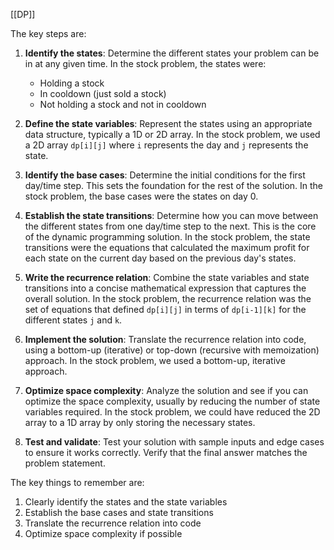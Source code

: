 [[DP]]

The key steps are:

1. **Identify the states**: Determine the different states your problem can be in at any given time. In the stock problem, the states were:
   - Holding a stock
   - In cooldown (just sold a stock)
   - Not holding a stock and not in cooldown

2. **Define the state variables**: Represent the states using an appropriate data structure, typically a 1D or 2D array. In the stock problem, we used a 2D array `dp[i][j]` where `i` represents the day and `j` represents the state.

3. **Identify the base cases**: Determine the initial conditions for the first day/time step. This sets the foundation for the rest of the solution. In the stock problem, the base cases were the states on day 0.

4. **Establish the state transitions**: Determine how you can move between the different states from one day/time step to the next. This is the core of the dynamic programming solution. In the stock problem, the state transitions were the equations that calculated the maximum profit for each state on the current day based on the previous day's states.

5. **Write the recurrence relation**: Combine the state variables and state transitions into a concise mathematical expression that captures the overall solution. In the stock problem, the recurrence relation was the set of equations that defined `dp[i][j]` in terms of `dp[i-1][k]` for the different states `j` and `k`.

6. **Implement the solution**: Translate the recurrence relation into code, using a bottom-up (iterative) or top-down (recursive with memoization) approach. In the stock problem, we used a bottom-up, iterative approach.

7. **Optimize space complexity**: Analyze the solution and see if you can optimize the space complexity, usually by reducing the number of state variables required. In the stock problem, we could have reduced the 2D array to a 1D array by only storing the necessary states.

8. **Test and validate**: Test your solution with sample inputs and edge cases to ensure it works correctly. Verify that the final answer matches the problem statement.

The key things to remember are:
1. Clearly identify the states and the state variables
2. Establish the base cases and state transitions
3. Translate the recurrence relation into code
4. Optimize space complexity if possible
